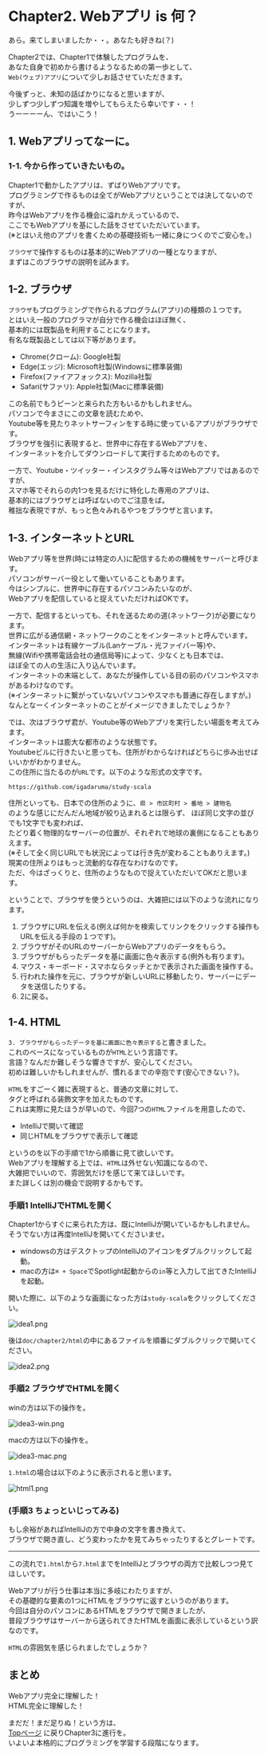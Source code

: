 # Chapter2. Webアプリ is 何？

あら。来てしまいましたか・・。あなたも好きね(？)

Chapter2では、Chapter1で体験したプログラムを、  
あなた自身で初めから書けるようなるための第一歩として、  
`Web(ウェブ)アプリ`について少しお話させていただきます。  

今後ずっと、未知の話ばかりになると思いますが、  
少しずつ少しずつ知識を増やしてもらえたら幸いです・・！  
うーーーーん、ではいこう！

## 1. Webアプリってなーに。

### 1-1. 今から作っていきたいもの。

Chapter1で動かしたアプリは、ずばりWebアプリです。  
プログラミングで作るものは全てがWebアプリということでは決してないのですが、  
昨今はWebアプリを作る機会に溢れかえっているので、  
ここでもWebアプリを基にした話をさせていただいています。  
(※とはいえ他のアプリを書くための基礎技術も一緒に身につくのでご安心を。)

`ブラウザ`で操作するものは基本的にWebアプリの一種となりますが、  
まずはこのブラウザの説明を試みます。

## 1-2. ブラウザ

`ブラウザ`もプログラミングで作られるプログラム(アプリ)の種類の１つです。  
とはいえ一般のプログラマが自分で作る機会はほぼ無く、  
基本的には既製品を利用することになります。  
有名な既製品としては以下等があります。

* Chrome(クローム): Google社製
* Edge(エッジ): Microsoft社製(Windowsに標準装備)
* Firefox(ファイアフォックス): Mozilla社製
* Safari(サファリ): Apple社製(Macに標準装備)

この名前でもうピーンと来られた方もいるかもしれません。  
パソコンで今まさにこの文章を読むためや、  
Youtube等を見たりネットサーフィンをする時に使っているアプリがブラウザです。  
ブラウザを強引に表現すると、世界中に存在するWebアプリを、  
インターネットを介してダウンロードして実行するためのものです。  

一方で、Youtube・ツイッター・インスタグラム等々はWebアプリではあるのですが、  
スマホ等でそれらの内1つを見るだけに特化した専用のアプリは、  
基本的にはブラウザとは呼ばないのでご注意をば。  
稚拙な表現ですが、もっと色々みれるやつをブラウザと言います。

## 1-3. インターネットとURL

Webアプリ等を世界(時には特定の人)に配信するための機械をサーバーと呼びます。  
パソコンがサーバー役として働いていることもあります。  
今はシンプルに、世界中に存在するパソコンみたいなのが、  
Webアプリを配信していると捉えていただければOKです。

一方で、配信するといっても、それを送るための道(ネットワーク)が必要になります。  
世界に広がる通信網・ネットワークのことをインターネットと呼んでいます。  
インターネットは有線ケーブル(Lanケーブル・光ファイバー等)や、  
無線(Wifiや携帯電話会社の通信局等)によって、少なくとも日本では、  
ほぼ全ての人の生活に入り込んでいます。  
インターネットの末端として、あなたが操作している目の前のパソコンやスマホがあるわけなのです。  
(※インターネットに繋がっていないパソコンやスマホも普通に存在しますが。)
なんとなーくインターネットのことがイメージできましたでしょうか？  

では、次はブラウザ君が、Youtube等のWebアプリを実行したい場面を考えてみます。  
インターネットは膨大な都市のような状態です。  
Youtubeビルに行きたいと思っても、住所がわからなければどちらに歩み出せばいいかがわかりません。  
この住所に当たるのが`URL`です。以下のような形式の文字です。

```
https://github.com/igadaruma/study-scala
```

住所といっても、日本での住所のように、`県 > 市区町村 > 番地 > 建物名`  
のような感じにだんだん地域が絞り込まれるとは限らず、
ほぼ同じ文字の並びでも1文字でも変われば、  
たどり着く物理的なサーバーの位置が、それぞれで地球の裏側になることもありえます。  
(※そして全く同じURLでも状況によっては行き先が変わることもありえます。)  
現実の住所よりはもっと流動的な存在なわけなのです。  
ただ、今はざっくりと、住所のようなもので捉えていただいてOKだと思います。

ということで、ブラウザを使うというのは、大雑把には以下のような流れになります。

1. ブラウザにURLを伝える(例えば何かを検索してリンクをクリックする操作もURLを伝える手段の１つです)。
2. ブラウザがそのURLのサーバーからWebアプリのデータをもらう。
3. ブラウザがもらったデータを基に画面に色々表示する(例外も有ります)。
4. マウス・キーボード・スマホならタッチとかで表示された画面を操作する。
5. 行われた操作を元に、ブラウザが新しいURLに移動したり、サーバーにデータを送信したりする。
6. 2に戻る。

## 1-4. HTML

`3. ブラウザがもらったデータを基に画面に色々表示する`と書きました。  
これのベースになっているものが`HTML`という言語です。  
言語？なんだか難しそうな響きですが、安心してください。  
初めは難しいかもしれませんが、慣れるまでの辛抱です(安心できない？)。

`HTML`をすごーく雑に表現すると、普通の文章に対して、  
タグと呼ばれる装飾文字を加えたものです。  
これは実際に見たほうが早いので、今回7つの`HTML`ファイルを用意したので、  

* IntelliJで開いて確認
* 同じHTMLをブラウザで表示して確認

というのを以下の手順で1から順番に見て欲しいです。    
Webアプリを理解する上では、`HTML`は外せない知識になるので、  
大雑把でいいので、雰囲気だけを感じて来てほしいです。  
また詳しくは別の機会で説明するかもです。

### 手順1 IntelliJでHTMLを開く

Chapter1からすぐに来られた方は、既にIntelliJが開いているかもしれません。  
そうでない方は再度IntelliJを開いてくださいませ。  

* windowsの方はデスクトップのIntelliJのアイコンをダブルクリックして起動。
* macの方は`⌘ + Space`でSpotlight起動からの`in`等と入力して出てきたIntelliJを起動。

開いた際に、以下のような画面になった方は`study-scala`をクリックしてください。

![idea1.png](image/idea1.png)

後は`doc/chapter2/html`の中にあるファイルを順番にダブルクリックで開いてください。

![idea2.png](image/idea2.png)

### 手順2 ブラウザでHTMLを開く

winの方は以下の操作を。

![idea3-win.png](image/idea3-win.png)

macの方は以下の操作を。

![idea3-mac.png](image/idea3-mac.png)

`1.html`の場合は以下のように表示されると思います。

![html1.png](image/html1.png)

### (手順3 ちょっといじってみる) 

もし余裕があればIntelliJの方で中身の文字を書き換えて、  
ブラウザで開き直し、どう変わったかを見てみちゃったりするとグレートです。

---

この流れで`1.html`から`7.html`までをIntelliJとブラウザの両方で比較しつつ見てほしいです。

Webアプリが行う仕事は本当に多岐にわたりますが、  
その基礎的な要素の1つにHTMLをブラウザに返すというのがあります。  
今回は自分のパソコンにあるHTMLをブラウザで開きましたが、  
普段ブラウザはサーバーから送られてきたHTMLを画面に表示しているという訳なのです。

`HTML`の雰囲気を感じられましたでしょうか？

## まとめ

Webアプリ完全に理解した！  
HTML完全に理解した！

まだだ！まだ足りぬ！という方は、   
[Topページ](https://github.com/igadaruma/study-scala) に戻りChapter3に進行を。  
いよいよ本格的にプログラミングを学習する段階になります。
